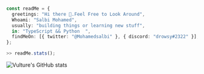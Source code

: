 



```ts

const readMe = {
  greetings: "Hi there 👋.Feel Free to Look Around",
  Whoami: "Salbi Mohamed",
  usually: "building things or learning new stuff",
  in: "TypeScript && Python  ",
  findMeOn: [{ twitter: "@Mohamedsalbi" }, { discord: "drowsy#2322" }],
};

```
```ts 
>> readMe.stats();
```
  ![Vulture's GitHub stats](https://github-readme-stats.vercel.app/api?username=vulture990&theme=buefy&count_private=true)

